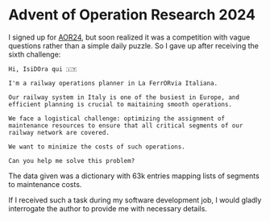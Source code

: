 # Advent of Operation Research 2024

I signed up for [AOR24](https://advent.bmenendez.com/), but soon realized it was a competition with vague questions rather than a simple daily puzzle. So I gave up after receiving the sixth challenge:

    Hi, IsiDOra qui 🇮🇹

    I'm a railway operations planner in La FerrORvia Italiana.

    Our railway system in Italy is one of the busiest in Europe, and efficient planning is crucial to maitaining smooth operations.

    We face a logistical challenge: optimizing the assignment of maintenance resources to ensure that all critical segments of our railway network are covered.

    We want to minimize the costs of such operations.

    Can you help me solve this problem?

The data given was a dictionary with 63k entries mapping lists of segments to maintenance costs.

If I received such a task during my software development job, I would gladly interrogate the author to provide me with necessary details.
